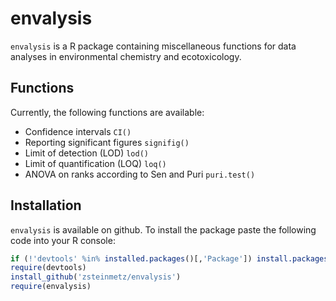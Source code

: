 envalysis
============

`envalysis` is a R package containing miscellaneous functions for data analyses in environmental chemistry and ecotoxicology.

## Functions
Currently, the following functions are available:

* Confidence intervals `CI()`
* Reporting significant figures `signifig()`
* Limit of detection (LOD) `lod()`
* Limit of quantification (LOQ) `loq()`
* ANOVA on ranks according to Sen and Puri `puri.test()`

## Installation
`envalysis` is available on github. To install the package paste the following code into your R console:

```r
if (!'devtools' %in% installed.packages()[,'Package']) install.packages('devtools')
require(devtools)
install_github('zsteinmetz/envalysis')
require(envalysis)
```